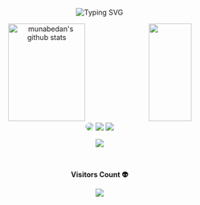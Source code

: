 <!--Title @munabedan-->
<div align="center">

![Typing SVG](https://readme-typing-svg.herokuapp.com/?color=00b3ff&size=35&center=true&vCenter=true&width=1000&lines=HI+THERE!!!++👋;My+name+is+Muna+Bedan;A+software+developer+from+Kenya;Welcome!) 

</div>

<!--Skill And More Information--> 
<div align="center">
  <img width="55%" height="195px" src="https://bad-apple-github-readme.vercel.app/api?username=munabedan&show_bg=1&count_private=true&hide_border=true&show_icons=true&title_color=00b3ff&icon_color=70a5fd&text_color=FFFFFF&bg_color=0d1117&hide_title=false&locale=en" alt="munabedan's github stats" />
  
  <img width="41%" height="195px" src="https://github-readme-stats.vercel.app/api/top-langs/?username=munabedan&layout=compact&hide_border=true&title_color=00b3ff&text_color=FFFFFF&bg_color=0d1117" />
</div> 

<!--Social Media-->  
<div align="center"> 
 <a href="https://www.youtube.com/@bedanlabs9582" target="_blank"><img src="https://img.shields.io/badge/-youtube-d71e18?style=for-the-badge&logo=youtube&logoColor=white" style="border-radius: 30px"></a> 
<a href="https://www.tiktok.com/@muna_bedan" target="_blank"><img src="https://img.shields.io/badge/TikTok-000?style=for-the-badge&logo=tiktok&logoColor=white" ></a>
 <a href="https://www.reddit.com/munabedan" target="_blank"><img src="https://img.shields.io/badge/-Reddit-%23E4405F?style=for-the-badge&logo=instagram&logoColor=white"></a> 
</div>
  
<!--Total Contributions--> 
<p align="center">
  <img  src="https://github-readme-streak-stats.herokuapp.com?user=munabedan&theme=tokyonight_duo&hide_border=true">
</p>

<!--Visitor count-->   
<div align="center">
  <br><p align="centre"><b>Visitors Count 👽 </b></p>  
  <p align="center"><img align="center" src="https://profile-counter.glitch.me/{munabedan}/count.svg" /></p> 
  <br>
</div>
